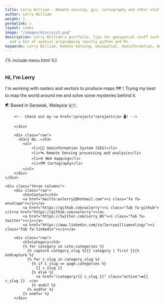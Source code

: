 ```yaml
---
title: Lerry William - Remote sensing, gis, cartography and other stuff!
author: Lerry William
weight: 1
permalink: /
layout: index
image: "/images/misc/viz1.png"
description: Lerry William's portfolio. Tips for geospatial stuff such as Geoinformation, Remote Sensing, Geomatics,
  and a bit of spatial programming (mostly python and R).
keywords: Lerry William, Remote Sensing, Geospatial, Geoinformation, Analysis, Geomatics, Cartography, Sarawak, GIS, Python, R, Geostatistics
---
```

{% include menu.html %}

<!-- ![img_grn1.png](/images/misc/img_grn1.png) -->

<div class="row">
	<div class="nine columns">
		<div class="row">
		<h3>Hi, I'm Lerry</h3>
    <p>
		I'm working with rasters and vectors to produce maps 🗺️ ! Trying my best to map the world around me and solve some mysteries behind it.
    </p>
		<p>🌏 Based in Sarawak, Malaysia 🇲🇾.</p>

		<!-- Check out my <a href="/projects">project</a> 🖥️! -->

		</div>

		<div class="row">
		  <h3>I Do..</h3>
			<ul>
				<li>👨‍💻 Geoinformation System (GIS)</li>
				<li>🛰️ Remote Sensing processing and analysis</li>
				<li>🌐 Web mapping</li>
				<li>🗺️ Cartography</li>
			</ul>
		</div>
	</div>

	<div class="three columns">
		<div class="row">
			<h3>Contact</h3>
			<a href="mailto:wslerry2@hotmail.com"><i class="fa fa-envelope"></i></a>
			<a href="https://github.com/wslerry"><i class="fab fa-github"></i><a href="https://github.com/wslerry"></a>
			<a href="https://twitter.com/Lerry_WS"><i class="fab fa-twitter"></i></a>
			<a href="https://www.linkedin.com/in/lerrywilliamseling/"><i class="fab fa-linkedin"></i></a>

		<div class="row">
			<h3>Category</h3>
			{% for category in site.categories %}
			  {% capture category_slug %}{{ category | first }}{% endcapture %}
			  {% for c_slug in category_slug %}
				{% if c_slug == page.categories %}
				  {{ c_slug }}
				{% else %}
				  <a href="/category/{{ c_slug }}" class="active">▪️{{ c_slug }}  </a>
				{% endif %}
			  {% endfor %}
			{% endfor %}
		</div>
